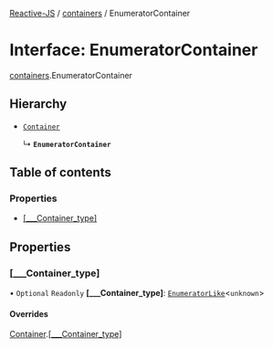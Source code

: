 [Reactive-JS](../README.md) / [containers](../modules/containers.md) / EnumeratorContainer

# Interface: EnumeratorContainer

[containers](../modules/containers.md).EnumeratorContainer

## Hierarchy

- [`Container`](containers.Container-1.md)

  ↳ **`EnumeratorContainer`**

## Table of contents

### Properties

- [[\_\_\_Container\_type]](containers.EnumeratorContainer.md#[___container_type])

## Properties

### [\_\_\_Container\_type]

• `Optional` `Readonly` **[\_\_\_Container\_type]**: [`EnumeratorLike`](containers.EnumeratorLike.md)<`unknown`\>

#### Overrides

[Container](containers.Container-1.md).[[___Container_type]](containers.Container-1.md#[___container_type])

